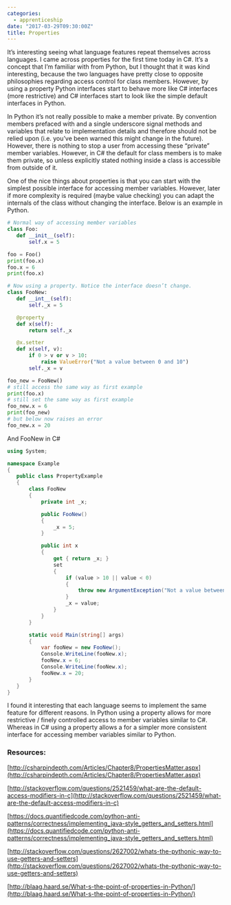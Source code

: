 ```yaml
---
categories: 
  - apprenticeship
date: "2017-03-29T09:30:00Z"
title: Properties
---
```


It’s interesting seeing what language features repeat themselves across languages. I came across properties for the first time today in C#. It’s a concept that I’m familiar with from Python, but I thought that it was kind interesting, because the two languages have pretty close to opposite philosophies regarding access control for class members. However, by using a property Python interfaces start to behave more like C# interfaces (more restrictive) and C# interfaces start to look like the simple default interfaces in Python.

In Python it’s not really possible to make a member private. By convention members prefaced with and a single underscore signal methods and variables that relate to implementation details and therefore should not be relied upon (i.e. you’ve been warned this might change in the future). However, there is nothing to stop a user from accessing these “private” member variables. However, in C# the default for class members is to make them private, so unless explicitly stated nothing inside a class is accessible from outside of it. 

One of the nice things about properties is that you can start with the simplest possible interface for accessing member variables. However, later if more complexity is required (maybe value checking) you can adapt the internals of the class without changing the interface. Below is an example in Python.

``` python
# Normal way of accessing member variables
class Foo:
   def __init__(self):
       self.x = 5

foo = Foo()
print(foo.x)
foo.x = 6
print(foo.x)

# Now using a property. Notice the interface doesn’t change.
class FooNew:
   def __int__(self):
       self._x = 5

   @property
   def x(self):
       return self._x

   @x.setter
   def x(self, v):
       if 0 > v or v > 10:
           raise ValueError("Not a value between 0 and 10")
       self._x = v

foo_new = FooNew()
# still access the same way as first example
print(foo.x)
# still set the same way as first example
foo_new.x = 6
print(foo_new)
# but below now raises an error
foo_new.x = 20
```

And FooNew in C# 

``` csharp
using System;

namespace Example
{
   public class PropertyExample
   {
       class FooNew
       {
           private int _x;

           public FooNew()
           {
               _x = 5;
           }

           public int x
           {
               get { return _x; }
               set
               {
                   if (value > 10 || value < 0)
                   {
                       throw new ArgumentException("Not a value between 0 and 10");
                   }
                   _x = value;
               }
           }
       }

       static void Main(string[] args)
       {
           var fooNew = new FooNew();
           Console.WriteLine(fooNew.x);
           fooNew.x = 6;
           Console.WriteLine(fooNew.x);
           fooNew.x = 20;
       }
   }
}

```

I found it interesting that each language seems to implement the same feature for different reasons. In Python using a property allows for more restrictive / finely controlled access to member variables similar to C#. Whereas in C# using a property allows a for a simpler more consistent interface for accessing member variables similar to Python.

### Resources:

[http://csharpindepth.com/Articles/Chapter8/PropertiesMatter.aspx](http://csharpindepth.com/Articles/Chapter8/PropertiesMatter.aspx)

[http://stackoverflow.com/questions/2521459/what-are-the-default-access-modifiers-in-c](http://stackoverflow.com/questions/2521459/what-are-the-default-access-modifiers-in-c)

[https://docs.quantifiedcode.com/python-anti-patterns/correctness/implementing_java-style_getters_and_setters.html](https://docs.quantifiedcode.com/python-anti-patterns/correctness/implementing_java-style_getters_and_setters.html)

[http://stackoverflow.com/questions/2627002/whats-the-pythonic-way-to-use-getters-and-setters](http://stackoverflow.com/questions/2627002/whats-the-pythonic-way-to-use-getters-and-setters)

[http://blaag.haard.se/What-s-the-point-of-properties-in-Python/](http://blaag.haard.se/What-s-the-point-of-properties-in-Python/)

